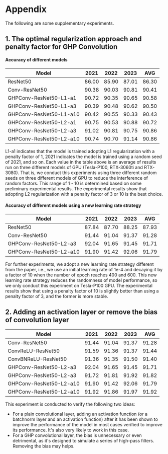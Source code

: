 # Appendix
The following are some supplementary experiments.

## 1. The optimal regularization approach and penalty factor for GHP Convolution
#### Accuracy of different models
| Model | 2021 | 2022 | 2023 | AVG |
| - | :-: | :-: | :-: | :-: |
| ResNet50                | 86.00 | 85.90 | 87.01 | 86.30 |
| Conv-ResNet50           | 90.38 | 90.03 | 90.81 | 90.41 |
| GHPConv-ResNet50-L1-a1  | 90.72 | 90.35 | 90.65 | 90.58 |
| GHPConv-ResNet50-L1-a3  | 90.39 | 90.48 | 90.62 | 90.50 |
| GHPConv-ResNet50-L1-a10 | 90.42 | 90.55 | 90.33 | 90.43 |
| GHPConv-ResNet50-L2-a1  | 90.75 | 90.53 | 90.88 | 90.72 |
| GHPConv-ResNet50-L2-a3  | 91.02 | 90.81 | 90.75 | 90.86 |
| GHPConv-ResNet50-L2-a10 | 90.74 | 90.70 | 91.14 | 90.86 |

L1-a1 indicates that the model is trained adopting L1 regularization with a penalty factor of 1, 2021 indicates the model is trained using a random seed of 2021, and so on.
Each value in the table above is an average of results run on three different models of GPU (Tesla-P100, RTX-3060ti and RTX-3080). 
That is, we conduct this experiments using three different random seeds on three different models of GPU to reduce the interference of random factors.
This range of 1 - 10 is determined based on some preliminary experimental results. 
The experimental results show that adopting L2 regularization with a penalty factor of 3 or 10 is the best choice.

#### Accuracy of different models using a new learning rate strategy
| Model | 2021 | 2022 | 2023 | AVG |
| - | :-: | :-: | :-: | :-: |
| ResNet50                | 87.84 | 87.70 | 88.25 | 87.93 |
| Conv-ResNet50           | 91.44 | 91.04 | 91.37 | 91.28 |
| GHPConv-ResNet50-L2-a3  | 92.04 | 91.65 | 91.45 | 91.71 |
| GHPConv-ResNet50-L2-a10 | 91.90 | 91.42 | 92.06 | 91.79 |

For further experiments, we adopt a new learning rate strategy different from the paper, i.e., we use an initial learning rate of 1e-4 and decaying it by a factor of 10 
when the number of epoch reaches 400 and 600. 
This new learning rate strategy reduces the randomness of model performance, so we only conduct this experiment on Tesla-P100 GPU. The experimental results show that
using a penalty factor of 10 is slightly better than using a penalty factor of 3, and the former is more stable.

## 2. Adding an activation layer or remove the bias of convolution layer
| Model | 2021 | 2022 | 2023 | AVG |
| - | :-: | :-: | :-: | :-: |
| Conv-ResNet50           | 91.44 | 91.04 | 91.37 | 91.28 |
| ConvReLU-ResNet50       | 91.59 | 91.36 | 91.37 | 91.44 |
| ConvBNReLU-ResNet50     | 91.36 | 91.35 | 91.50 | 91.40 |
| GHPConv-ResNet50-L2-a3  | 92.04 | 91.65 | 91.45 | 91.71 |
| GHPConv-ResNet50-L2-a3  | 91.72 | 91.81 | 91.92 | 91.82 |
| GHPConv-ResNet50-L2-a10 | 91.90 | 91.42 | 92.06 | 91.79 |
| GHPConv-ResNet50-L2-a10 | 91.92 | 91.86 | 91.97 | 91.92 |

This experiment is conducted to verify the following two ideas:
+ For a plain convolutional layer, adding an activation function (or a batchnorm layer and an activation function) after it has been shown to improve the performance of the model in most cases
  verified to improve its performance. It's also very likely to work in this case.
+ For a GHP convolutional layer, the bias is unnecessary or even detrimental, as it's designed to simulate a series of high-pass filters. Removing the bias may helps. 
